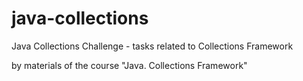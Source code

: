 # java-collections

Java Collections Challenge - tasks related to Collections Framework

by materials of the course "Java. Collections Framework"
